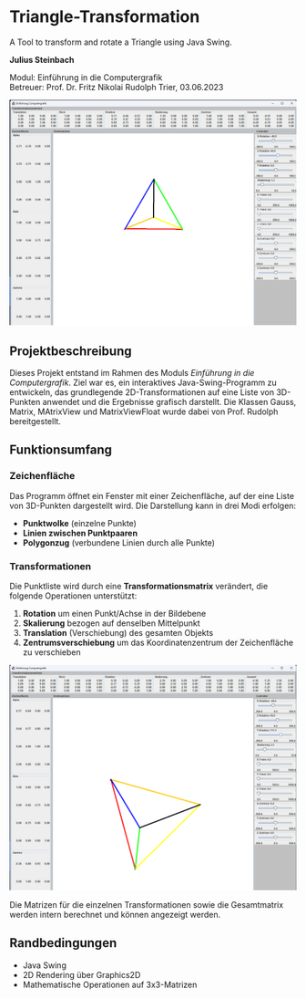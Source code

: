 # Triangle-Transformation
A Tool to transform and rotate a Triangle using Java Swing. 

**Julius Steinbach** 
 
Modul: Einführung in die Computergrafik  
Betreuer: Prof. Dr. Fritz Nikolai Rudolph
Trier, 03.06.2023

![Abbildung1.1](Media/Triangle1.0.png)

## Projektbeschreibung
Dieses Projekt entstand im Rahmen des Moduls *Einführung in die Computergrafik*. Ziel war es, ein interaktives Java-Swing-Programm zu entwickeln, das grundlegende 2D-Transformationen auf eine Liste von 3D-Punkten anwendet und die Ergebnisse grafisch darstellt.
Die Klassen Gauss, Matrix, MAtrixView und MatrixViewFloat wurde dabei von Prof. Rudolph bereitgestellt.

## Funktionsumfang

###  Zeichenfläche
Das Programm öffnet ein Fenster mit einer Zeichenfläche, auf der eine Liste von 3D-Punkten dargestellt wird. Die Darstellung kann in drei Modi erfolgen:

- **Punktwolke** (einzelne Punkte)
- **Linien zwischen Punktpaaren**
- **Polygonzug** (verbundene Linien durch alle Punkte)

### Transformationen
Die Punktliste wird durch eine **Transformationsmatrix** verändert, die folgende Operationen unterstützt:

1. **Rotation** um einen Punkt/Achse in der Bildebene  
2. **Skalierung** bezogen auf denselben Mittelpunkt  
3. **Translation** (Verschiebung) des gesamten Objekts
4. **Zentrumsverschiebung**  um das Koordinatenzentrum der Zeichenfläche zu verschieben
   
![Abbildung1.1](Media/Tiangle2.0.png)

Die Matrizen für die einzelnen Transformationen sowie die Gesamtmatrix werden intern berechnet und können angezeigt werden.

## Randbedingungen
- Java Swing
- 2D Rendering über Graphics2D
- Mathematische Operationen auf 3x3-Matrizen 
